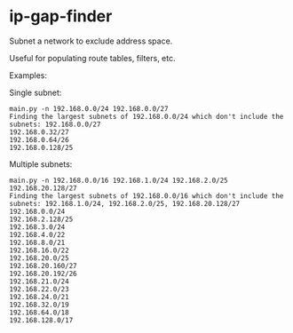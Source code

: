 # ip-gap-finder

Subnet a network to exclude address space.

Useful for populating route tables, filters, etc.

Examples:

Single subnet:
```
main.py -n 192.168.0.0/24 192.168.0.0/27
Finding the largest subnets of 192.168.0.0/24 which don't include the subnets: 192.168.0.0/27
192.168.0.32/27
192.168.0.64/26
192.168.0.128/25
```

Multiple subnets:
```
main.py -n 192.168.0.0/16 192.168.1.0/24 192.168.2.0/25 192.168.20.128/27
Finding the largest subnets of 192.168.0.0/16 which don't include the subnets: 192.168.1.0/24, 192.168.2.0/25, 192.168.20.128/27
192.168.0.0/24
192.168.2.128/25
192.168.3.0/24
192.168.4.0/22
192.168.8.0/21
192.168.16.0/22
192.168.20.0/25
192.168.20.160/27
192.168.20.192/26
192.168.21.0/24
192.168.22.0/23
192.168.24.0/21
192.168.32.0/19
192.168.64.0/18
192.168.128.0/17
```
